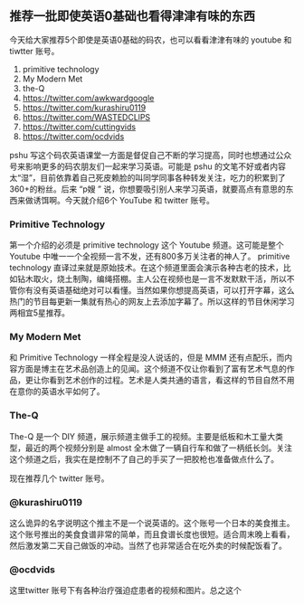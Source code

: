 推荐一批即使英语0基础也看得津津有味的东西
---

今天给大家推荐5个即使是英语0基础的码农，也可以看看津津有味的 youtube 和 tiwtter 账号。

1. primitive technology
2. My Modern Met
3. the-Q
4. https://twitter.com/awkwardgoogle
5. https://twitter.com/kurashiru0119
6. https://twitter.com/WASTEDCLlPS
7. https://twitter.com/cuttingvids
8. https://twitter.com/ocdvids

pshu 写这个码农英语课堂一方面是督促自己不断的学习提高，同时也想通过公众号来影响更多的码农朋友们一起来学习英语。可能是 pshu 的文笔不好或者内容太“湿”，目前依靠着自己死皮赖脸的叫同学同事各种转发关注，吃力的积累到了360+的粉丝。后来 “p嫂 ” 说，你想要吸引别人来学习英语，就要高点有意思的东西来做诱饵啊。今天就介绍6个 YouTube 和 twitter 账号。

###  Primitive Technology
第一个介绍的必须是 primitive technology 这个 Youtube 频道。这可能是整个 Youtube 中唯一一个全视频一言不发，还有800多万关注者的神人了。 primitive technology 直译过来就是原始技术。在这个频道里面会演示各种古老的技术，比如钻木取火，烧土制陶，编绳搭棚。主人公在视频也是一言不发默默干活，所以不管你有没有英语基础绝对可以看懂。当然如果你想提高英语，可以打开字幕，这么热门的节目每更新一集就有热心的网友上去添加字幕了。所以这样的节目休闲学习两相宜5星推荐。

### My Modern Met

和 Primitive Technology 一样全程是没人说话的，但是 MMM 还有点配乐，而内容方面是博主在艺术品创造上的见闻。这个频道不仅让你看到了富有艺术气息的作品，更让你看到艺术创作的过程。艺术是人类共通的语言，看这样的节目自然不用在意你的英语水平如何了。


### The-Q

The-Q 是一个 DIY 频道，展示频道主做手工的视频。主要是纸板和木工量大类型，最近的两个视频分别是 almost 全木做了一辆自行车和做了一柄纸长剑。关注这个频道之后，我实在是控制不了自己的手买了一把胶枪也准备做点什么了。

现在推荐几个 twitter 账号。

### @kurashiru0119
这么诡异的名字说明这个推主不是一个说英语的。这个账号一个日本的美食推主。这个账号推出的美食食谱非常的简单，而且食谱长度也很短。适合周末晚上看看，然后激发第二天自己做饭的冲动。当然了也非常适合在吃外卖的时候配饭看了。

### @ocdvids

这里twitter 账号下有各种治疗强迫症患者的视频和图片。总之这个
<!--stackedit_data:
eyJoaXN0b3J5IjpbLTE1MDYwMzEwNCwtMjEzMTY5NTAwNywtMT
Y1NjU5ODY1MiwtMTU4MTU1NDM4OSwtNzY4NDMzOTY4LDYzNTYy
OTAsLTEzMzQzMDMyNywyMTQ0NTY1NDc3LDEzMDEyODAxODMsLT
EwOTIwMTg5OTAsLTExNTc2MjExOTEsLTE2NzIxOTgwNTMsMTk0
MzYyMDI0LC0xMjIyMjMwMTI5LC0zOTQ0Mzk4NzAsMjAyOTgxOD
YzNCwxNTU1MDQ2ODg2LDE3Mjg3NTEzMDcsLTM5NzE2MzczNV19

-->